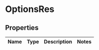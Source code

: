 
# OptionsRes

## Properties
Name | Type | Description | Notes
------------ | ------------- | ------------- | -------------



